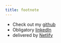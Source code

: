 ```yaml
---
title: footnote
---
```


* Check out my [github](https://github.com/ericschoettle)
* Obligatory [linkedIn](https://linkedIn.com/ericschoettle)
* delivered by [Netlify](https://www.netlify.com/)
<!-- * photos by [unsplash.com](https://unsplash.com) -->
